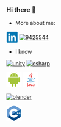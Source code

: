 ### Hi there 👋

- More about me:

<p align="left">
<a href="https://linkedin.com/in/musapkahraman" target="blank"><img align="center" src="https://raw.githubusercontent.com/devicons/devicon/master/icons/linkedin/linkedin-original.svg" alt="musapkahraman" height="30" width="30" /></a>
<a href="https://stackoverflow.com/story/musapkahraman" target="blank"><img align="center" src="https://cdn.jsdelivr.net/npm/simple-icons@3.0.1/icons/stackoverflow.svg" alt="9425544" height="30" width="30" /></a>
</p>

- I know 

<p align="left">
  <a href="https://unity.com/" target="blank"><img src="https://cdnjs.cloudflare.com/ajax/libs/simple-icons/3.6.1/unity.svg" alt="unity" width="40" height="40"/></a>
  <a href="https://docs.microsoft.com/en-us/dotnet/" target="blank"><img src="https://devicons.github.io/devicon/devicon.git/icons/csharp/csharp-original.svg" alt="csharp" width="40" height="40"/></a>
</p>

<p align="left">
  <a href="https://developer.android.com/" target="blank"><img src="https://raw.githubusercontent.com/devicons/devicon/master/icons/android/android-original.svg" alt="android" width="40" height="40"/></a> 
  <a href="https://go.java/developer-opportunities/" target="blank"><img src="https://raw.githubusercontent.com/devicons/devicon/master/icons/java/java-original-wordmark.svg" alt="csharp" width="40" height="40"/></a>
</p>

<p align="left">
  <a href="https://www.blender.org/" target="blank"><img src="https://download.blender.org/branding/community/blender_community_badge_white.svg" alt="blender" width="40" height="40"/></a>
</p>

<p align="left">
  <a href="https://isocpp.org/" target="blank"><img src="https://raw.githubusercontent.com/devicons/devicon/master/icons/cplusplus/cplusplus-original.svg" alt="cplusplus" width="40" height="40"/></a>
</p>

<!--
**musapkahraman/musapkahraman** is a ✨ _special_ ✨ repository because its `README.md` (this file) appears on your GitHub profile.

Here are some ideas to get you started:

- 🔭 I’m currently working on ...
- 🌱 I’m currently learning ...
- 👯 I’m looking to collaborate on ...
- 🤔 I’m looking for help with ...
- 💬 Ask me about ...
- 📫 How to reach me: ...
- 😄 Pronouns: ...
- ⚡ Fun fact: ...
-->
